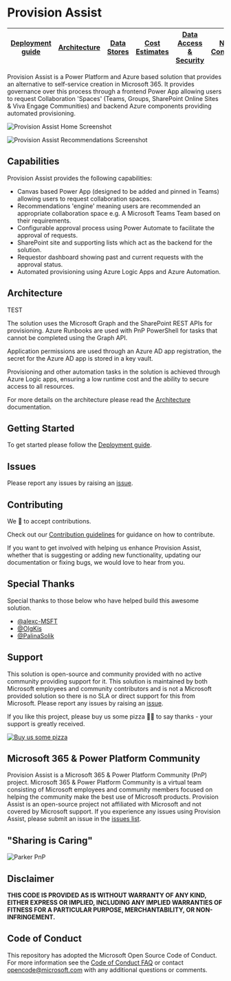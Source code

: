 # Provision Assist

| [Deployment guide](/Deployment-guide.md) | [Architecture](/Architecture.md) | [Data Stores](/Data-stores.md) | [Cost Estimates](/Cost-estimates.md) | [Data Access & Security](/Data-access-security.md) | [Naming Conventions](/Naming-conventions.md) | [Provisioning Types](/Provisioning-types.md) | [Site Templates](/Site-templates.md) | [Sensitivity Labels](/Sensitivity-labels.md) | [Teams Templates](/Teams-templates.md) | [PnP Templates](/PnP-templates.md) | [Retention Labels](/Retention-labels.md) | [Approval Flow](/Approval-flow.md) | [Regional Settings](/Regional-settings.md) | [Recommendation Scoring](/Recommendation-scoring.md) | [Translations](/Translations.md) | [Refreshing App Secret](/Refreshing-app-secret.md) 
| ---- | ---- | ---- | ---- | ---- | ---- | ---- | ---- | ---- | ---- | ---- | ---- | ---- | ---- | ---- | ---- | ---- |

Provision Assist is a Power Platform and Azure based solution that provides an alternative to self-service creation in Microsoft 365. It provides governance over this process through a frontend Power App allowing users to request Collaboration 'Spaces' (Teams, Groups, SharePoint Online Sites & Viva Engage Communities) and backend Azure components providing automated provisioning. 

![Provision Assist Home Screenshot](/Images/ProvisionAssistHome.png)

![Provision Assist Recommendations Screenshot](/Images/ProvisionAssistRecommendations.png)

## Capabilities

Provision Assist provides the following capabilities:

- Canvas based Power App (designed to be added and pinned in Teams) allowing users to request collaboration spaces.
- Recommendations 'engine' meaning users are recommended an appropriate collaboration space e.g. A Microsoft Teams Team based on their requirements.
- Configurable approval process using Power Automate to facilitate the approval of requests.
- SharePoint site and supporting lists which act as the backend for the solution.
- Requestor dashboard showing past and current requests with the approval status.
- Automated provisioning using Azure Logic Apps and Azure Automation.
  
## Architecture

TEST

The solution uses the Microsoft Graph and the SharePoint REST APIs for provisioning. Azure Runbooks are used with PnP PowerShell for tasks that cannot be completed using the Graph API. 

Application permissions are used through an Azure AD app registration, the secret for the Azure AD app is stored in a key vault.

Provisioning and other automation tasks in the solution is achieved through Azure Logic apps, ensuring a low runtime cost and the ability to secure access to all resources.

For more details on the architecture please read the [Architecture](Architecture.md) documentation.

## Getting Started

To get started please follow the [Deployment guide](Deployment-guide.md). 

## Issues

Please report any issues by raising an [issue](https://github.com/pnp/provision-assist-m365/issues/new/choose).

## Contributing

We 💖 to accept contributions.

Check out our [Contribution guidelines](/CONTRIBUTING.md) for guidance on how to contribute. 

If you want to get involved with helping us enhance Provision Assist, whether that is suggesting or adding new functionality, updating our documentation or fixing bugs, we would love to hear from you.

## Special Thanks

Special thanks to those below who have helped build this awesome solution.

- [@alexc-MSFT](https://github.com/alexc-MSFT)
- [@OlgKis](https://www.github.com/OlgKis)
- [@PalinaSolik](https://www.github.com/PalinaSolik)

## Support

This solution is open-source and community provided with no active community providing support for it. This solution is maintained by both Microsoft employees and community contributors and is not a Microsoft provided solution so there is no SLA or direct support for this from Microsoft. Please report any issues by raising an [issue](https://github.com/pnp/provision-assist-m365/issues/new/choose).

If you like this project, please buy us some pizza 🍕🍕 to say thanks - your support is greatly received.

<a href="https://www.buymeacoffee.com/provisionassist" target="_blank"><img src="./Images/buypizza.png" alt="Buy us some pizza" ></a>

## Microsoft 365 & Power Platform Community

Provision Assist is a Microsoft 365 & Power Platform Community (PnP) project. Microsoft 365 & Power Platform Community is a virtual team consisting of Microsoft employees and community members focused on helping the community make the best use of Microsoft products. Provision Assist is an open-source project not affiliated with Microsoft and not covered by Microsoft support. If you experience any issues using Provision Assist, please submit an issue in the [issues list](https://github.com/pnp/provision-assist-m365/issues).

## "Sharing is Caring"

![Parker PnP](/Images/parker-pnp.png)

## Disclaimer

**THIS CODE IS PROVIDED AS IS WITHOUT WARRANTY OF ANY KIND, EITHER EXPRESS OR IMPLIED, INCLUDING ANY IMPLIED WARRANTIES OF FITNESS FOR A PARTICULAR PURPOSE, MERCHANTABILITY, OR NON-INFRINGEMENT.**

## Code of Conduct

This repository has adopted the Microsoft Open Source Code of Conduct. For more information see the [Code of Conduct FAQ](https://opensource.microsoft.com/codeofconduct/faq/) or contact opencode@microsoft.com with any additional questions or comments.
